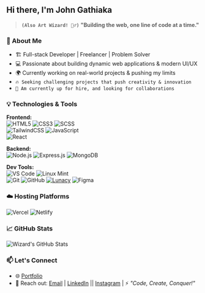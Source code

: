 ## Hi there, I'm John Gathiaka
> **`(Also Art Wizard! 🧙‍♂️)`**
 **"Building the web, one line of code at a time."**

### 🚀 About Me

- 🏗️ Full-stack Developer | Freelancer | Problem Solver
- 💻 Passionate about building dynamic web applications & modern UI/UX
- 🌍 Currently working on real-world projects & pushing my limits
- `🔥 Seeking challenging projects that push creativity & innovation`
- `📌 Am currently up for hire, and looking for collaborations `

### 💡 Technologies & Tools

**Frontend:**  
![HTML5](https://img.shields.io/badge/HTML5-E34F26?style=for-the-badge&logo=html5&logoColor=white) 
![CSS3](https://img.shields.io/badge/CSS3-1572B6?style=for-the-badge&logo=css3&logoColor=white)
![SCSS](https://img.shields.io/badge/SCSS-CC6699?style=for-the-badge&logo=sass&logoColor=white)  
![TailwindCSS](https://img.shields.io/badge/TailwindCSS-06B6D4?style=for-the-badge&logo=tailwindcss&logoColor=white)
![JavaScript](https://img.shields.io/badge/JavaScript-F7DF1E?style=for-the-badge&logo=javascript&logoColor=black)  
![React](https://img.shields.io/badge/React-61DAFB?style=for-the-badge&logo=react&logoColor=black) 


**Backend:**  
![Node.js](https://img.shields.io/badge/Node.js-339933?style=for-the-badge&logo=nodedotjs&logoColor=white) 
![Express.js](https://img.shields.io/badge/Express.js-000000?style=for-the-badge&logo=express&logoColor=white) 
![MongoDB](https://img.shields.io/badge/MongoDB-47A248?style=for-the-badge&logo=mongodb&logoColor=white)  

**Dev Tools:**  
![VS Code](https://img.shields.io/badge/VS%20Code-007ACC?style=for-the-badge&logo=visual-studio-code&logoColor=white) 
![Linux Mint](https://img.shields.io/badge/Linux%20Mint-87CF3E?style=for-the-badge&logo=linux-mint&logoColor=white)  
![Git](https://img.shields.io/badge/Git-F05032?style=for-the-badge&logo=git&logoColor=white) 
![GitHub](https://img.shields.io/badge/GitHub-181717?style=for-the-badge&logo=github&logoColor=white) 
[![Lunacy](https://img.shields.io/badge/Lunacy-2CD6F4?style=for-the-badge&logo=lunacy&logoColor=black)](https://icons8.com/lunacy)
![Figma](https://img.shields.io/badge/Figma-F24E1E?style=for-the-badge&logo=figma&logoColor=white)

### ☁️ Hosting Platforms

![Vercel](https://img.shields.io/badge/Vercel-000000?style=for-the-badge&logo=vercel&logoColor=white)
![Netlify](https://img.shields.io/badge/Netlify-00C7B7?style=for-the-badge&logo=netlify&logoColor=white)


### 📈 GitHub Stats

![Wizard's GitHub Stats](https://github-readme-stats.vercel.app/api?username=Gathiaka-wiz&show_icons=true&theme=radical)

### 📫 Let's Connect

- 🌐 [Portfolio](https://gathiaka.vercel.app)
- 💬 Reach out: [Email](mailto:johngathiakaw@gmail.com) | [LinkedIn](https://www.linkedin.com/authwall?trk=bf&trkInfo=bf&original_referer=&sessionRedirect=https%3A%2F%2Fwww.linkedin.com%2Fin%2Fjohn-gathiaka-543639359%3Futm_source%3Dshare%26utm_campaign%3Dshare_via%26utm_content%3Dprofile%26utm_medium%3Dandroid_app) |<!-- [Twitter](#)  [Youtube](#)  | [Tiktok](#) -->| [Instagram](https://www.instagram.com/johngathiakaw/?igsh=MWdteDlwZmE3YXg3bw%3D%3D#)  |
⚡ *"Code, Create, Conquer!"*



